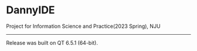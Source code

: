 # DannyIDE
Project for Information Science and Practice(2023 Spring), NJU

---

Release was built on QT 6.5.1 (64-bit).
